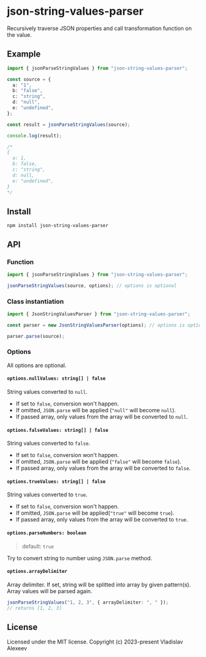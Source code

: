 # json-string-values-parser

Recursively traverse JSON properties and call transformation function on the value.

## Example

```typescript
import { jsonParseStringValues } from "json-string-values-parser";

const source = {
  a: "1",
  b: "false",
  c: "string",
  d: "null",
  e: "undefined",
};

const result = jsonParseStringValues(source);

console.log(result);

/*
{
  a: 1,
  b: false,
  c: "string",
  d: null,
  e: "undefined",
}
*/
```

## Install

```
npm install json-string-values-parser
```

## API

### Function

```typescript
import { jsonParseStringValues } from "json-string-values-parser";

jsonParseStringValues(source, options); // options is optional
```

### Class instantiation

```typescript
import { JsonStringValuesParser } from "json-string-values-parser";

const parser = new JsonStringValuesParser(options); // options is optional

parser.parse(source);
```

### Options

All options are optional.

#### `options.nullValues: string[] | false`

String values converted to `null`.

- If set to `false`, conversion won't happen.
- If omitted, `JSON.parse` will be applied (`"null"` will become `null`).
- If passed array, only values from the array will be converted to `null`.

#### `options.falseValues: string[] | false`

String values converted to `false`.

- If set to `false`, conversion won't happen.
- If omitted, `JSON.parse` will be applied (`"false"` will become `false`).
- If passed array, only values from the array will be converted to `false`.

#### `options.trueValues: string[] | false`

String values converted to `true`.

- If set to `false`, conversion won't happen.
- If omitted, `JSON.parse` will be applied(`"true"` will become `true`).
- If passed array, only values from the array will be converted to `true`.

#### `options.parseNumbers: boolean`

> default: `true`

Try to convert string to number using `JSON.parse` method.

#### `options.arrayDelimiter`

Array delimiter. If set, string will be splitted into array by given pattern(s).
Array values will be parsed again.

```typescript
jsonParseStringValues("1, 2, 3", { arrayDelimiter: ", " });
// returns [1, 2, 3]
```

## License

Licensed under the MIT license. Copyright (c) 2023-present Vladislav Alexeev
